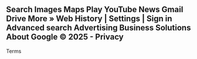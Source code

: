 Search
Images
Maps
Play
YouTube
News
Gmail
Drive
More
»
Web History
|
Settings
|
Sign in
Advanced search
Advertising
Business Solutions
About Google
© 2025 -
Privacy
-
Terms